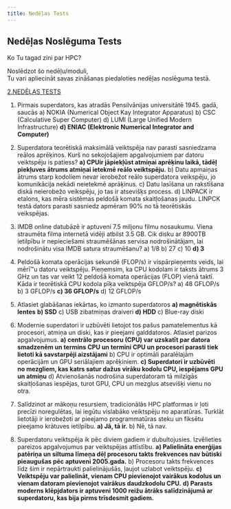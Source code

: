 ```yaml
---
title: Nedēļas Tests 
---
```



## Nedēļas Noslēguma Tests 

Ko Tu tagad zini par HPC?

Noslēdzot šo nedēļu/moduli,  
Tu vari apliecināt savas zināšanas piedaloties nedēļas noslēguma testā.  

[2.NEDĒĻAS TESTS](https://hpc-pamati.learning.lv/exam)

1. Pirmais superdators, kas atradās Pensilvānijas universitātē 1945. gadā,  saucās
a) NOKIA (Numerical Object Kay Integrator Apparatus)
b) CSC (Calculative Super Computer)
d) LUMI (Large Unified Modern Infrastructure)
**d) ENIAC (Elektronic Numerical Integrator and Computer)**

2. Superdatora teorētiskā maksimālā veiktspēja nav parasti sasniedzama reālos aprēķinos. Kurš no sekojošajiem apgalvojumiem par datoru veiktspēju is patiess?
**a) CPUir jāpiekļūst atmiņai aprēķinu laikā, tādēļ piekļuves ātrums atmiņai ietekmē reālo veiktspēju.**
b) Datu apmaiņas ātrums starp kodoliem nevar ierobežot reālo superdatora veikspēju, jo komunikācija nekādi neietekmē aprāķinus.
c) Datu lasīšana un rakstīšana diskā neierobežo veikspēju, jo tas ir atsevišķs process.
d)   LINPACK ir etalons, kas mēra sistēmas peldošā komata skaitļošanas jaudu. LINPCK testā dators parasti sasniedz apmēram 90% no tā teorētiskās veikspējas.

3. IMDB online datubāzē ir aptuveni 7.5 miljonu filmu nosaukumu. Viena straumēta filma internetā vidēji atbilst 3.5 GB. Cik disku ar 8900TB ietilpību ir nepieciešami straumēšānas servisa nodrošinātājam, lai nodrošinātu visa IMDB satura straumēšanu?
a) 1/8
b) 27
c) 10
**d) 3**

4. Peldošā komata operācijas sekundē (FLOP/s) ir vispārpieņemts veids, lai mērī™u datoru veiktspēju. Pieņemsim, ka CPU kodolam ir taksts ātrums 3 GHz un tas var veikt 12 peldošā komata operācijas (FLOP) vienā taktī. Kāda ir teorētiskā CPU kodola pīķa veiktspēja GFLOP/s?
a) 48 GFLOP/s
b) 3 GFLOP/s
**c) 36 GFLOP/s**
d) 12 GFLOP/s 

5. Atlasiet glabāšanas iekārtas, ko izmanto superdatoros
**a) magnētiskās lentes**
**b) SSD**
c) USB zibatmiņas draiveri
**d) HDD**
c) Blue-ray diski

6. Modernie superdatori ir uzbūvēti lietojot tos pašus pamatelementus kā procesori, atmiņa un diski, kas ir pieejami galddatoros. Atlasiet parizos apgalvojumus.
**a) centrālo procesoru (CPU) var uzskatīt par datora smadzenēm un termins CPU un termini CPU un procesori parasti tiek lietoti kā savstarpēji aizstājami**
b) CPU ir optimāli paralēlajām operācijām un GPU seriālajiem aprēķiniem.
**c) Superdatori ir uzbūvēti no mezgliem, kas katrs satur dažus virāku kodolu CPU, iespējams GPU un atmiņu**
d) Atvienošanās nodrošina superdatoram tā milzīgās skaitļošanas iespējas, turot GPU, CPU un mezglus atsevišķi vienu no otra.

7. Salīdzinot ar mākoņu resursiem, tradicionālās HPC platformas ir ļoti precīzi noregulētas, lai iegūtu vislabāko veiktspēju no aparatūras. Turklāt lietotāji ir ierobežoti ar pieejamo programmatūras steku un fiksētu pieejamo krātuves ietilpību.
**a) Jā, tā ir.**
b) Nē, tā nav.

8. Superdatoru veiktspēja ik pēc diviem gadiem ir dubultojusies. Izvēlieties pareizos apgalvojumus par veiktspējas attīstību.
**a) Palielināta enerģijas patēriņa un siltuma līmeņa dēļ procesoru takts frekvences nav būtiski pieaugušas pēc aptuveni 2005.gada.**
b) Procesoru takts frekvences līdz šim ir nepārtraukti palielinājušās, ļaujot uzlabot veiktspēju.
**c) Veiktspēju var palielināt, vienam CPU pievienojot vairākus kodolus un vienam datoram pievienojot vairākus daudzkodolu CPU.**
**d) Parasts moderns klēpjdators ir aptuveni 1000 reižu ātrāks salīdzinājumā ar superdatoru, kas bija pirms trīsdesmit gadiem.**
